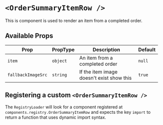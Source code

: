 # `<OrderSummaryItemRow />`

This is component is used to render an item from a completed order.

## Available Props

| Prop               | PropType | Description                               | Default |
| ------------------ | -------- | ----------------------------------------- | ------- |
| `item`             | `object` | An item from a completed order            | `null`  |
| `fallbackImageSrc` | `string` | If the item image doesn't exist show this | `true`  |

## Registering a custom `<OrderSummaryItemRow />`

The `RegistryLoader` will look for a component registered at `components.registry.OrderSummaryItemRow` and expects the key `import` to return a function that uses dynamic import syntax.

